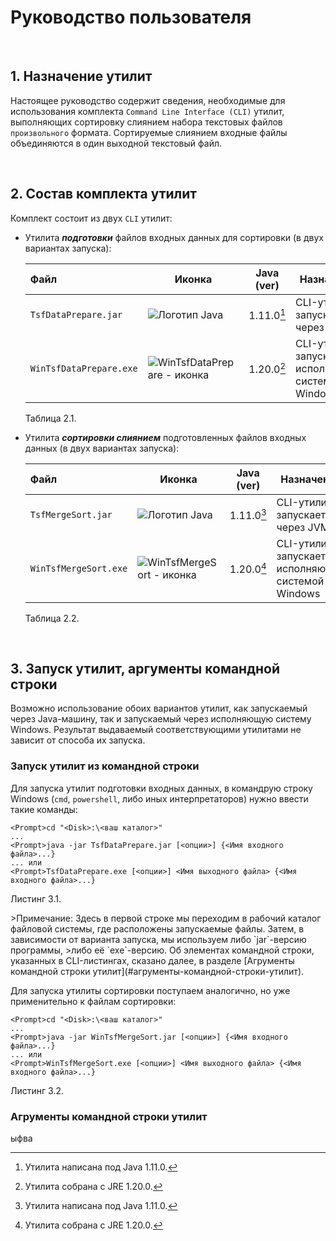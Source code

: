 # **Руководство пользователя**

<br/>

## **1. Назначение утилит**

Настоящее руководство содержит сведения, необходимые для использования комплекта `Command Line Interface (CLI)` утилит, выполняющих сортировку слиянием
набора текстовых файлов `произвольного` формата. Сортируемые слиянием входные файлы объединяются в один выходной текстовый файл.

<br/>

## **2. Состав комплекта утилит**

Комплект состоит из двух `CLI` утилит:
- Утилита ___подготовки___ файлов входных данных для сортировки (в двух вариантах запуска):
  
  | **Файл** | **Иконка** | **Java (ver)** | **Назначение** |
  |:-----|--------|------------|------------|
  | `TsfDataPrepare.jar` | ![Логотип Java](https://github.com/tsf-soft/MergeSort/assets/6228605/896d02ef-8d0c-4b01-b224-5246397fde94) | 1.11.0[^1]  | CLI-утилита, запускается через JVM |
  | `WinTsfDataPrepare.exe` | ![WinTsfDataPrepare - иконка](https://github.com/tsf-soft/MergeSort/assets/6228605/0013e8f1-0c0e-4f0c-937f-9edcbb599c5a) | 1.20.0[^2] | CLI-утилита, запускается исполняющей системой Windows |
  <p>Таблица 2.1.

- Утилита ___сортировки слиянием___ подготовленных файлов входных данных (в двух вариантах запуска):

  | **Файл** | **Иконка** | **Java (ver)** | **Назначение** |
  |:-----|--------|------------|------------|
  | `TsfMergeSort.jar` | ![Логотип Java](https://github.com/tsf-soft/MergeSort/assets/6228605/896d02ef-8d0c-4b01-b224-5246397fde94) | 1.11.0[^1]  | CLI-утилита, запускается через JVM |
  | `WinTsfMergeSort.exe` | ![WinTsfMergeSort - иконка](https://github.com/tsf-soft/MergeSort/assets/6228605/0f2cf81c-6ccb-4d68-8541-6658baf092d7) | 1.20.0[^2] | CLI-утилита, запускается исполняющей системой Windows |
  <p>Таблица 2.2.
  
[^1]: Утилита написана под Java 1.11.0.
[^2]: Утилита собрана с JRE 1.20.0.

<br/>

## **3. Запуск утилит, аргументы командной строки**

Возможно использование обоих вариантов утилит, как запускаемый через Java-машину, так и запускаемый через исполняющую систему Windows. Результат выдаваемый соответствующими утилитами не зависит
от способа их запуска.

### **Запуск утилит из командной строки**

Для запуска утилит подготовки входных данных, в командрую строку Windows (`cmd`, `powershell`, либо иных интерпретаторов) нужно ввести такие команды:
```
<Prompt>cd "<Disk>:\<ваш каталог>"
... 
<Prompt>java -jar TsfDataPrepare.jar [<опции>] {<Имя входного файла>...}
... или
<Prompt>TsfDataPrepare.exe [<опции>] <Имя выходного файла> {<Имя входного файла>...}
```
<p>Листинг 3.1.</p>
>Примечание: Здесь в первой строке мы переходим в рабочий каталог файловой системы, где расположены запускаемые файлы. Затем, в зависимости от варианта запуска, мы используем либо `jar`-версию программы,
>либо её `exe`-версию. Об элементах командной строки, указанных в CLI-листингах, сказано далее, в разделе [Агрументы командной строки утилит](#агрументы-командной-строки-утилит).

<br/>

Для запуска утилиты сортировки поступаем аналогично, но уже применительно к файлам сортировки:
```
<Prompt>cd "<Disk>:\<ваш каталог>"
... 
<Prompt>java -jar WinTsfMergeSort.jar [<опции>] {<Имя входного файла>...}
... или
<Prompt>WinTsfMergeSort.exe [<опции>] <Имя выходного файла> {<Имя входного файла>...}
```
<p>Листинг 3.2.</p>

### **Агрументы командной строки утилит**

ыфва
